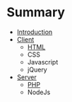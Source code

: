 # Summary

* [Introduction](README.md)
* [Client](qian_duan.md)
   * [HTML](1.javascript.md)
   * CSS
   * Javascript
   * jQuery
* [Server](hou_duan.md)
   * [PHP](1.php.md)
   * NodeJs

